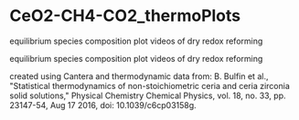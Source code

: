 # CeO2-CH4-CO2_thermoPlots
equilibrium species composition plot videos of dry redox reforming

equilibrium species composition plot videos of dry redox reforming

created using Cantera and thermodynamic data from: B. Bulfin et al., "Statistical thermodynamics of non-stoichiometric ceria and ceria zirconia solid solutions," Physical Chemistry Chemical Physics, vol. 18, no. 33, pp. 23147-54, Aug 17 2016, doi: 10.1039/c6cp03158g.

